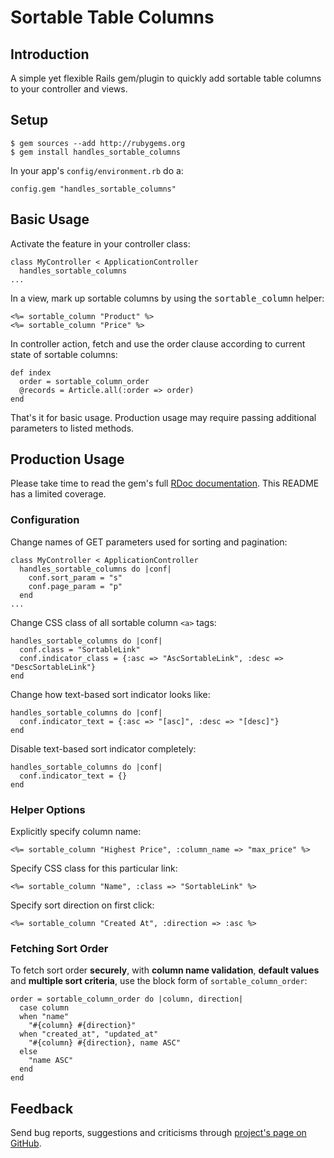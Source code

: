 
Sortable Table Columns
======================


Introduction
------------

A simple yet flexible Rails gem/plugin to quickly add sortable table columns to your controller and views.


Setup
-----

    $ gem sources --add http://rubygems.org
    $ gem install handles_sortable_columns

In your app's `config/environment.rb` do a:

    config.gem "handles_sortable_columns"


Basic Usage
-----------

Activate the feature in your controller class:

    class MyController < ApplicationController
      handles_sortable_columns
    ...

In a view, mark up sortable columns by using the <tt>sortable_column</tt> helper:

    <%= sortable_column "Product" %>
    <%= sortable_column "Price" %>

In controller action, fetch and use the order clause according to current state of sortable columns:

    def index
      order = sortable_column_order
      @records = Article.all(:order => order)
    end

That's it for basic usage. Production usage may require passing additional parameters to listed methods.


Production Usage
----------------

Please take time to read the gem's full [RDoc documentation](#TODO-link-to-doc). This README has a limited coverage.


### Configuration ###

Change names of GET parameters used for sorting and pagination:

    class MyController < ApplicationController
      handles_sortable_columns do |conf|
        conf.sort_param = "s"
        conf.page_param = "p"
      end
    ...

Change CSS class of all sortable column `<a>` tags:

    handles_sortable_columns do |conf|
      conf.class = "SortableLink"
      conf.indicator_class = {:asc => "AscSortableLink", :desc => "DescSortableLink"}
    end

Change how text-based sort indicator looks like:

    handles_sortable_columns do |conf|
      conf.indicator_text = {:asc => "[asc]", :desc => "[desc]"}
    end

Disable text-based sort indicator completely:

    handles_sortable_columns do |conf|
      conf.indicator_text = {}
    end


### Helper Options ###

Explicitly specify column name:

    <%= sortable_column "Highest Price", :column_name => "max_price" %>

Specify CSS class for this particular link:

    <%= sortable_column "Name", :class => "SortableLink" %>

Specify sort direction on first click:

    <%= sortable_column "Created At", :direction => :asc %>


### Fetching Sort Order ###

To fetch sort order **securely**, with **column name validation**, **default values** and **multiple sort criteria**, use the block form of `sortable_column_order`:

    order = sortable_column_order do |column, direction|
      case column
      when "name"
        "#{column} #{direction}"
      when "created_at", "updated_at"
        "#{column} #{direction}, name ASC"
      else
        "name ASC"
      end
    end


Feedback
--------

Send bug reports, suggestions and criticisms through [project's page on GitHub](http://github.com/dadooda/handles_sortable_columns).
